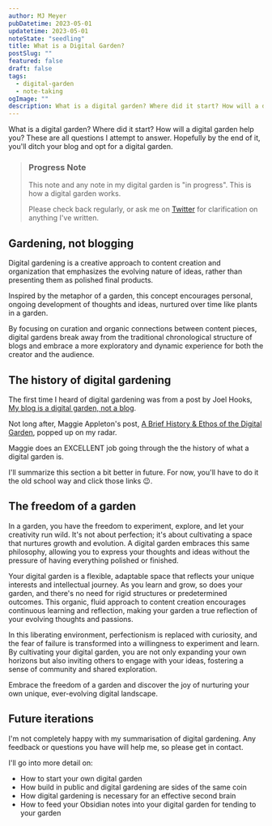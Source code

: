 ```yaml
---
author: MJ Meyer
pubDatetime: 2023-05-01
updatetime: 2023-05-01
noteState: "seedling"
title: What is a Digital Garden?
postSlug: ""
featured: false
draft: false
tags:
  - digital-garden
  - note-taking
ogImage: ""
description: What is a digital garden? Where did it start? How will a digital garden help you? These are all questions I attempt to answer. Hopefully by the end of it, you'll ditch your blog and opt for a digital garden.
---
```


What is a digital garden? Where did it start? How will a digital garden help you? These are all questions I attempt to answer. Hopefully by the end of it, you'll ditch your blog and opt for a digital garden.

> ### Progress Note
>
> This note and any note in my digital garden is "in progress". This is how a digital garden works.
>
> Please check back regularly, or ask me on [Twitter](https://twitter.com/_mjmeyer) for clarification on anything I've written.

## Gardening, not blogging

Digital gardening is a creative approach to content creation and organization that emphasizes the evolving nature of ideas, rather than presenting them as polished final products.

Inspired by the metaphor of a garden, this concept encourages personal, ongoing development of thoughts and ideas, nurtured over time like plants in a garden.

By focusing on curation and organic connections between content pieces, digital gardens break away from the traditional chronological structure of blogs and embrace a more exploratory and dynamic experience for both the creator and the audience.

## The history of digital gardening

The first time I heard of digital gardening was from a post by Joel Hooks, [My blog is a digital garden, not a blog](https://joelhooks.com/digital-garden).

Not long after, Maggie Appleton's post, [A Brief History & Ethos of the Digital Garden](https://maggieappleton.com/garden-history), popped up on my radar.

Maggie does an EXCELLENT job going through the the history of what a digital garden is.

I'll summarize this section a bit better in future. For now, you'll have to do it the old school way and click those links 😉.

## The freedom of a garden

In a garden, you have the freedom to experiment, explore, and let your creativity run wild. It's not about perfection; it's about cultivating a space that nurtures growth and evolution. A digital garden embraces this same philosophy, allowing you to express your thoughts and ideas without the pressure of having everything polished or finished.

Your digital garden is a flexible, adaptable space that reflects your unique interests and intellectual journey. As you learn and grow, so does your garden, and there's no need for rigid structures or predetermined outcomes. This organic, fluid approach to content creation encourages continuous learning and reflection, making your garden a true reflection of your evolving thoughts and passions.

In this liberating environment, perfectionism is replaced with curiosity, and the fear of failure is transformed into a willingness to experiment and learn. By cultivating your digital garden, you are not only expanding your own horizons but also inviting others to engage with your ideas, fostering a sense of community and shared exploration.

Embrace the freedom of a garden and discover the joy of nurturing your own unique, ever-evolving digital landscape.

## Future iterations

I'm not completely happy with my summarisation of digital gardening. Any feedback or questions you have will help me, so please get in contact.

I'll go into more detail on:

- How to start your own digital garden
- How build in public and digital gardening are sides of the same coin
- How digital gardening is necessary for an effective second brain
- How to feed your Obsidian notes into your digital garden for tending to your garden
